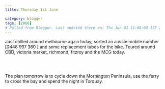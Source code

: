 ```yaml
---
title: Thursday 1st June

category: blogger
tags: [2006]
# Pulled from Blogger. Last updated there on: Thu Jun 01 11:08:00 IST 2006
---
```

Just chilled around melbourne again today, sorted an aussie mobile number [0448 997 380 ] and some replacement tubes for the bike. Toured around CBD, victoria market, richmond, fitzroy and the MCG today. <br /><br /><a onblur="try {parent.deselectBloggerImageGracefully();} catch(e) {}" href="http://photos1.blogger.com/blogger/916/2956/1600/IMG_0589.jpg"><img style="display:block; margin:0px auto 10px; text-align:center;cursor:pointer; cursor:hand;" src="http://photos1.blogger.com/blogger/916/2956/320/IMG_0589.jpg" border="0" alt="" /></a><br /><br />The plan tomorrow is to cycle down the Mornington Peninsula, use the ferry to cross the bay and spend the night in Torquay.
